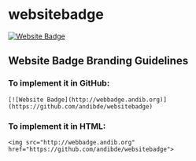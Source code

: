 # websitebadge 
[![Website Badge](http://webbadge.andib.org)](https://github.com/andibde/websitebadge)
## Website Badge Branding Guidelines
### To implement it in GitHub:
```
[![Website Badge](http://webbadge.andib.org)](https://github.com/andibde/websitebadge)
```
### To implement it in HTML:
```
<img src="http://webbadge.andib.org" href="https://github.com/andibde/websitebadge">
```

